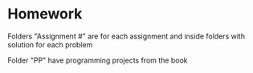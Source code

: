 Homework
========

Folders "Assignment #" are for each assignment and inside folders with solution for each problem

Folder "PP" have programming projects from the book
